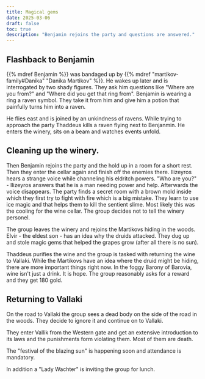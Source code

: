 ```yaml
---
title: Magical gems
date: 2025-03-06
draft: false
toc: true
description: "Benjamin rejoins the party and questions are answered."
---
```


## Flashback to Benjamin 

{{% mdref Benjamin %}} was bandaged up by {{% mdref "martikov-family#Danika" "Danika Martikov" %}}. He wakes up later and is interrogated by two shady figures. They ask him questions like "Where are you from?" and "Where did you get that ring from". Benjamin is wearing a ring a raven symbol. They take it from him and give him a potion that painfully turns him into a raven.

He flies east and is joined by an unkindness of ravens. While trying to approach the party Thaddeus kills a raven flying next to Benjanmin. He enters the winery, sits on a beam and watches events unfold.

## Cleaning up the winery.

Then Benjamin rejoins the party and the hold up in a room for a short rest. Then they enter the cellar again and finish off the enemies there. Ilizeyros hears a strange voice while channeling his eldritch powers. "Who are you?" - Ilizeyros answers that he is a man needing power and help. Afterwards the voice disappears. The party finds a secret room with a brown mold inside which they first try to fight with fire which is a big mistake. They learn to use ice magic and that helps them to kill the sentient slime. Most likely this was the cooling for the wine cellar. The group decides not to tell the winery personel.

The group leaves the winery and rejoins the Martikovs hiding in the woods. Elvir - the eldest son - has an idea why the druids attacked. They dug up and stole magic gems that helped the grapes grow (after all there is no sun). 

Thaddeus purifies the wine and the group is tasked with returning the wine to Vallaki. While the Martikovs have an idea where the druid might be hiding, there are more important things right now. In the foggy Barony of Barovia, wine isn't just a drink. It is hope. The group reasonably asks for a reward and they get 180 gold.

## Returning to Vallaki

On the road to Vallaki the group sees a dead body on the side of the road in the woods. They decide to ignore it and continue on to Vallaki.

They enter Vallik from the Western gate and get an extensive introduction to its laws and the punishments form violating them. Most of them are death.

The "festival of the blazing sun" is happening soon and attendance is mandatory.

In addition a "Lady Wachter" is inviting the group for lunch.
